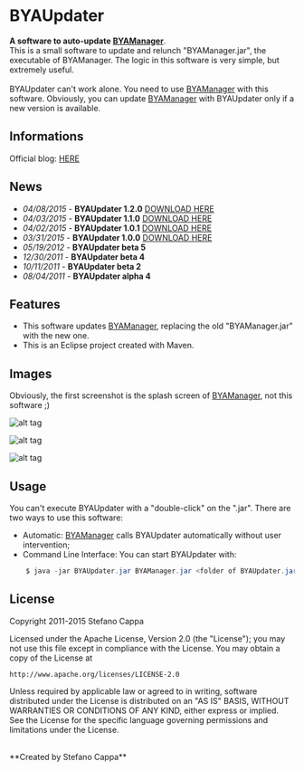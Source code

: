 # BYAUpdater

**A software to auto-update [BYAManager](https://github.com/Ks89/BYAManager)**. <br>
This is a small software to update and relunch "BYAManager.jar", the executable of BYAManager. The logic in this software is very simple, but extremely useful.
<br><br>
BYAUpdater can't work alone. You need to use [BYAManager](https://github.com/Ks89/BYAManager) with this software. Obviously, you can update [BYAManager](https://github.com/Ks89/BYAManager) with BYAUpdater only if a new version is available.


## Informations
Official blog: [HERE](http://ks89-jailbreak.blogspot.it/)

## News
- *04/08/2015* - **BYAUpdater 1.2.0** [DOWNLOAD HERE](https://github.com/Ks89/BYAUpdater/releases/tag/v1.2.0)
- *04/03/2015* - **BYAUpdater 1.1.0** [DOWNLOAD HERE](https://github.com/Ks89/BYAUpdater/releases/tag/v.1.1.0)
- *04/02/2015* - **BYAUpdater 1.0.1** [DOWNLOAD HERE](https://github.com/Ks89/BYAUpdater/releases/tag/v.1.0.1)
- *03/31/2015* - **BYAUpdater 1.0.0** [DOWNLOAD HERE](https://github.com/Ks89/BYAUpdater/releases/tag/v.1.0.0)
- *05/19/2012* - **BYAUpdater beta 5**
- *12/30/2011* - **BYAUpdater beta 4**
- *10/11/2011* - **BYAUpdater beta 2**
- *08/04/2011* - **BYAUpdater alpha 4**

## Features
- This software updates [BYAManager](https://github.com/Ks89/BYAManager), replacing the old "BYAManager.jar" with the new one.
- This is an Eclipse project created with Maven.

## Images
Obviously, the first screenshot is the splash screen of [BYAManager](https://github.com/Ks89/BYAManager), not this software ;)
<br>

![alt tag](http://www.stefanocappa.it/publicfiles/Github_repositories_images/BYAUpdater/1-byamanager-updating.png)
<br>

![alt tag](http://www.stefanocappa.it/publicfiles/Github_repositories_images/BYAUpdater/2-byaupdater.png)
<br>

![alt tag](http://www.stefanocappa.it/publicfiles/Github_repositories_images/BYAUpdater/3-updated.png)


## Usage
You can't execute BYAUpdater with a "double-click" on the ".jar". 
There are two ways to use this software:
- Automatic: [BYAManager](https://github.com/Ks89/BYAManager) calls BYAUpdater automatically without user intervention;
- Command Line Interface: You can start BYAUpdater with: 
```java
    $ java -jar BYAUpdater.jar BYAManager.jar <folder of BYAUpdater.jar>
```



## License

Copyright 2011-2015 Stefano Cappa

Licensed under the Apache License, Version 2.0 (the "License");
you may not use this file except in compliance with the License.
You may obtain a copy of the License at

    http://www.apache.org/licenses/LICENSE-2.0

Unless required by applicable law or agreed to in writing, software
distributed under the License is distributed on an "AS IS" BASIS,
WITHOUT WARRANTIES OR CONDITIONS OF ANY KIND, either express or implied.
See the License for the specific language governing permissions and
limitations under the License.

<br/>
**Created by Stefano Cappa**
